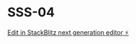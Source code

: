 # SSS-04

[Edit in StackBlitz next generation editor ⚡️](https://stackblitz.com/~/github.com/cossil/SSS-04)